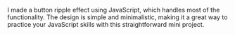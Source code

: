 I made a button ripple effect using JavaScript, which handles most of the functionality. The design is simple and minimalistic, making it a great way to practice your JavaScript skills with this straightforward mini project.
